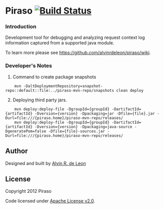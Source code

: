 Piraso [![Build Status](https://buildhive.cloudbees.com/job/alvinrdeleon/job/piraso/badge/icon)](https://buildhive.cloudbees.com/job/alvinrdeleon/job/piraso/)
=====

### Introduction

Development tool for debugging and analyzing request context log information captured from a supported java module.

To learn more please see https://github.com/alvinrdeleon/piraso/wiki.

### Developer's Notes

1. Command to create package snapshots
```
    mvn -DaltDeploymentRepository=snapshot-repo::default::file:../piraso-mvn-repo/snapshots clean deploy
```

2. Deploying third party jars.
```
    mvn deploy:deploy-file -DgroupId={groupId} -DartifactId={artifactId} -Dversion={version} -Dpackaging=jar -Dfile={file}.jar -Durl=file:///{piraso.home}/piraso-mvn-repo/releases/
    mvn deploy:deploy-file -DgroupId={groupId} -DartifactId={artifactId} -Dversion={version} -Dpackaging=java-source -DgeneratePom=false -Dfile={file}-sources.jar -Durl=file:///{piraso.home}/piraso-mvn-repo/releases/
```

## Author

Designed and built by [Alvin R. de Leon](https://github.com/alvinrdeleon/)

## License

Copyright 2012 Piraso

Code licensed under [Apache License v2.0](http://www.apache.org/licenses/LICENSE-2.0).
